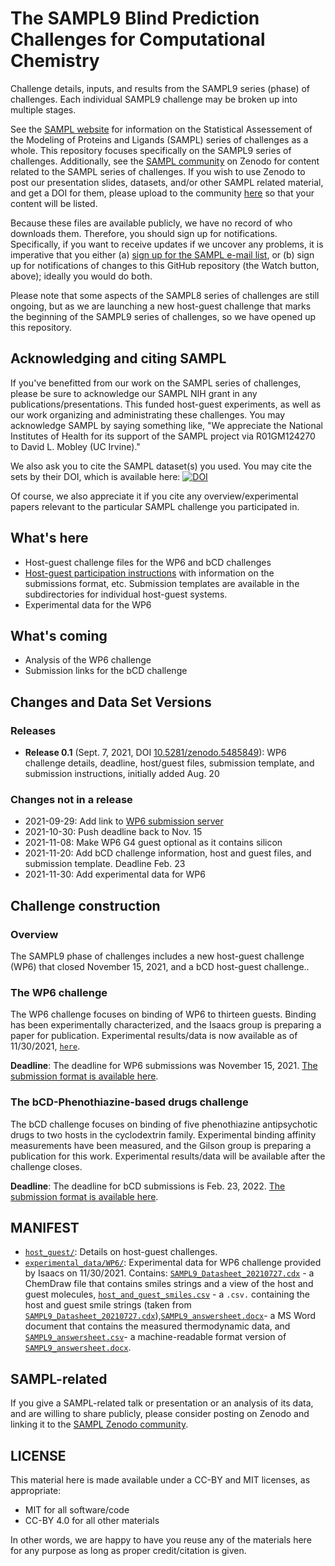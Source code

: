 # The SAMPL9 Blind Prediction Challenges for Computational Chemistry

Challenge details, inputs, and results from the SAMPL9 series (phase) of challenges. Each individual SAMPL9 challenge may be broken up into multiple stages.

See the [SAMPL website](https://samplchallenges.github.io/) for information on the Statistical Assessement of the Modeling of Proteins and Ligands (SAMPL) series of challenges as a whole. This repository focuses specifically on the SAMPL9 series of challenges. Additionally, see the [SAMPL community](https://zenodo.org/communities/sampl/?page=1&size=20) on Zenodo for content related to the SAMPL series of challenges. If you wish to use Zenodo to post our presentation slides, datasets, and/or other SAMPL related material, and get a DOI for them, please upload to the community [here](https://zenodo.org/communities/sampl/?page=1&size=20) so that your content will be listed.

Because these files are available publicly, we have no record of who downloads them. Therefore, you should sign up for notifications. Specifically, if you want to receive updates if we uncover any problems, it is imperative that you either (a) [sign up for the SAMPL e-mail list](https://eepurl.com/dPj11j), or (b) sign up for notifications of changes to this GitHub repository (the Watch button, above); ideally you would do both.

Please note that some aspects of the SAMPL8 series of challenges are still ongoing, but as we are launching a new host-guest challenge that marks the beginning of the SAMPL9 series of challenges, so we have opened up this repository.

## Acknowledging and citing SAMPL

If you've benefitted from our work on the SAMPL series of challenges, please be sure to acknowledge our SAMPL NIH grant in any publications/presentations. This funded host-guest experiments, as well as our work organizing and administrating these challenges. You may acknowledge SAMPL by saying something like, "We appreciate the National Institutes of Health for its support of the SAMPL project via R01GM124270 to David L. Mobley (UC Irvine)."

We also ask you to cite the SAMPL dataset(s) you used. You may cite the sets by their DOI, which is available here: [![DOI](https://zenodo.org/badge/397390406.svg)](https://zenodo.org/badge/latestdoi/397390406)


Of course, we also appreciate it if you cite any overview/experimental papers relevant to the particular SAMPL challenge you participated in.

## What's here
- Host-guest challenge files for the WP6 and bCD challenges
- [Host-guest participation instructions](https://github.com/samplchallenges/SAMPL9/blob/master//host_guest_instructions.md) with information on the submissions format, etc. Submission templates are available in the subdirectories for individual host-guest systems.
- Experimental data for the WP6

## What's coming

- Analysis of the WP6 challenge
- Submission links for the bCD challenge

## Changes and Data Set Versions

### Releases
- **Release 0.1** (Sept. 7, 2021, DOI [10.5281/zenodo.5485849](https://dx.doi.org/10.5281/zenodo.5485849)): WP6 challenge details, deadline, host/guest files, submission template, and submission instructions, initially added Aug. 20


### Changes not in a release
- 2021-09-29: Add link to [WP6 submission server](http://sampl-submit.us-west-1.elasticbeanstalk.com/submit/SAMPL9-HG)  
- 2021-10-30: Push deadline back to Nov. 15
- 2021-11-08: Make WP6 G4 guest optional as it contains silicon
- 2021-11-20: Add bCD challenge information, host and guest files, and submission template. Deadline Feb. 23
- 2021-11-30: Add experimental data for WP6

## Challenge construction

### Overview

The SAMPL9 phase of challenges includes a new host-guest challenge (WP6) that closed November 15, 2021, and a bCD host-guest challenge..


### The WP6 challenge

The WP6 challenge focuses on binding of WP6 to thirteen guests. Binding has been experimentally characterized, and the Isaacs group is preparing a paper for publication. Experimental results/data is now available as of 11/30/2021, [`here`](experimental_data/).

**Deadline**: The deadline for WP6 submissions was November 15, 2021. [The submission format is available here](https://github.com/samplchallenges/SAMPL9/blob/main/host_guest/WP6/WP6_submissions.txt).

### The bCD-Phenothiazine-based drugs challenge

The bCD challenge focuses on binding of five phenothiazine antipsychotic drugs to two hosts in the cyclodextrin family. Experimental binding affinity measurements have been measured, and the Gilson group is preparing a publication for this work. Experimental results/data will be available after the challenge closes.  

**Deadline**: The deadline for bCD submissions is Feb. 23, 2022. [The submission format is available here](https://github.com/samplchallenges/SAMPL9/blob/main/host_guest/bCD/bCD_submissions.txt).

## MANIFEST
- [`host_guest/`](host_guest/): Details on host-guest challenges.
- [`experimental_data/WP6/`](experimental_data/WP6/): Experimental data for WP6 challenge provided by Isaacs on 11/30/2021. Contains: [`SAMPL9_Datasheet_20210727.cdx`](experimental_data/WP6/SAMPL9_Datasheet_20210727.cdx) - a ChemDraw file that contains smiles strings and a view of the host and guest molecules, [`host_and_guest_smiles.csv`](experimental_data/WP6/host_and_guest_smiles.csv) - a `.csv.` containing the host and guest smile strings (taken from [`SAMPL9_Datasheet_20210727.cdx`](experimental_data/WP6/SAMPL9_Datasheet_20210727.cdx)),[`SAMPL9_answersheet.docx`](experimental_data/WP6/SAMPL9_answersheet.cdx)- a MS Word document that contains the measured thermodynamic data, and [`SAMPL9_answersheet.csv`](experimental_data/WP6/SAMPL9_answersheet.csv)- a machine-readable format version of [`SAMPL9_answersheet.docx`](Sexperimental_data/WP6/SAMPL9_answersheet.cdx).

## SAMPL-related
If you give a SAMPL-related talk or presentation or an analysis of its data, and are willing to share publicly, please consider posting on Zenodo and linking it to the [SAMPL Zenodo community](https://zenodo.org/communities/sampl?page=1&size=20).

## LICENSE

This material here is made available under a CC-BY and MIT licenses, as appropriate:

- MIT for all software/code
- CC-BY 4.0 for all other materials

In other words, we are happy to have you reuse any of the materials here for any purpose as long as proper credit/citation is given.  
